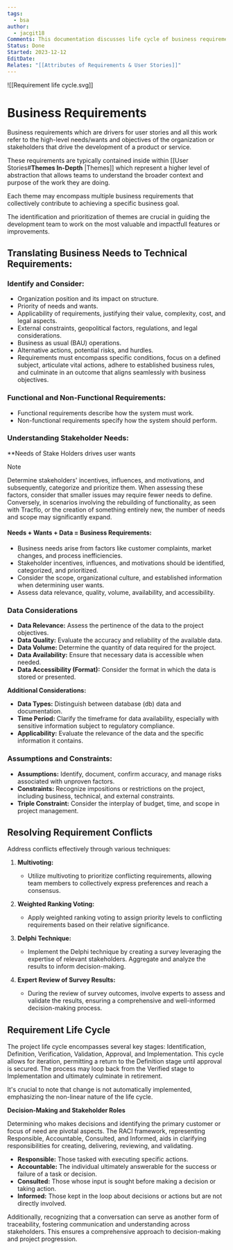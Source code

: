 ```yaml
---
tags:
  - bsa
author:
  - jacgit18
Comments: This documentation discusses life cycle of business requirements.
Status: Done
Started: 2023-12-12
EditDate: 
Relates: "[[Attributes of Requirements & User Stories]]"
---
```


![[Requirement life cycle.svg]]

# Business Requirements 
Business requirements which are drivers for user stories and all this work refer to the high-level needs/wants and objectives of the organization or stakeholders that drive the development of a product or service.

These requirements are typically contained inside within [[User Stories#**Themes In-Depth** |Themes]] which represent a higher level of abstraction that allows teams to understand the broader context and purpose of the work they are doing.

Each theme may encompass multiple business requirements that collectively contribute to achieving a specific business goal.

The identification and prioritization of themes are crucial in guiding the development team to work on the most valuable and impactfull features or improvements.

## **Translating Business Needs to Technical Requirements:**

### **Identify and Consider:**
   - Organization position and its impact on structure.
   - Priority of needs and wants.
   - Applicability of requirements, justifying their value, complexity, cost, and legal aspects.
   - External constraints, geopolitical factors, regulations, and legal considerations.
   - Business as usual (BAU) operations.
   - Alternative actions, potential risks, and hurdles.
   - Requirements must encompass specific conditions, focus on a defined subject, articulate vital actions, adhere to established business rules, and culminate in an outcome that aligns seamlessly with business objectives.

### **Functional and Non-Functional Requirements:**
   - Functional requirements describe how the system must work.
   - Non-functional requirements specify how the system should perform.


### **Understanding Stakeholder Needs:**
**Needs of Stake Holders drives user wants
>[!note]
> Determine stakeholders' incentives, influences, and motivations, and subsequently, categorize and prioritize them. When assessing these factors, consider that smaller issues may require fewer needs to define. Conversely, in scenarios involving the rebuilding of functionality, as seen with Tracflo, or the creation of something entirely new, the number of needs and scope may significantly expand.
#### Needs + Wants + Data = Business Requirements:
   - Business needs arise from factors like customer complaints, market changes, and process inefficiencies.
   - Stakeholder incentives, influences, and motivations should be identified, categorized, and prioritized.
   - Consider the scope, organizational culture, and established information when determining user wants.
   - Assess data relevance, quality, volume, availability, and accessibility.

### Data Considerations
- **Data Relevance:** Assess the pertinence of the data to the project objectives.
- **Data Quality:** Evaluate the accuracy and reliability of the available data.
- **Data Volume:** Determine the quantity of data required for the project.
- **Data Availability:** Ensure that necessary data is accessible when needed.
- **Data Accessibility (Format):** Consider the format in which the data is stored or presented.

**Additional Considerations:**
- **Data Types:** Distinguish between database (db) data and documentation.
- **Time Period:** Clarify the timeframe for data availability, especially with sensitive information subject to regulatory compliance.
- **Applicability:** Evaluate the relevance of the data and the specific information it contains.

### **Assumptions and Constraints:**
   - **Assumptions:** Identify, document, confirm accuracy, and manage risks associated with unproven factors.
   - **Constraints:** Recognize impositions or restrictions on the project, including business, technical, and external constraints.
   - **Triple Constraint:** Consider the interplay of budget, time, and scope in project management.

## Resolving Requirement Conflicts
Address conflicts effectively through various techniques:

1. **Multivoting:**
   - Utilize multivoting to prioritize conflicting requirements, allowing team members to collectively express preferences and reach a consensus.

2. **Weighted Ranking Voting:**
   - Apply weighted ranking voting to assign priority levels to conflicting requirements based on their relative significance.

3. **Delphi Technique:**
   - Implement the Delphi technique by creating a survey leveraging the expertise of relevant stakeholders. Aggregate and analyze the results to inform decision-making.

4. **Expert Review of Survey Results:**
   - During the review of survey outcomes, involve experts to assess and validate the results, ensuring a comprehensive and well-informed decision-making process.

## Requirement Life Cycle 
The project life cycle encompasses several key stages: Identification, Definition, Verification, Validation, Approval, and Implementation. This cycle allows for iteration, permitting a return to the Definition stage until approval is secured. The process may loop back from the Verified stage to Implementation and ultimately culminate in retirement.

It's crucial to note that change is not automatically implemented, emphasizing the non-linear nature of the life cycle.

**Decision-Making and Stakeholder Roles**

Determining who makes decisions and identifying the primary customer or focus of need are pivotal aspects. The RACI framework, representing Responsible, Accountable, Consulted, and Informed, aids in clarifying responsibilities for creating, delivering, reviewing, and validating. 

- **Responsible:** Those tasked with executing specific actions.
- **Accountable:** The individual ultimately answerable for the success or failure of a task or decision.
- **Consulted:** Those whose input is sought before making a decision or taking action.
- **Informed:** Those kept in the loop about decisions or actions but are not directly involved.

Additionally, recognizing that a conversation can serve as another form of traceability, fostering communication and understanding across stakeholders. This ensures a comprehensive approach to decision-making and project progression.




